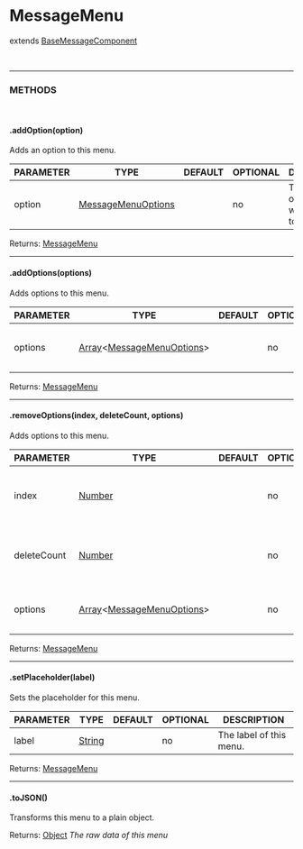 # MessageMenu
extends [BaseMessageComponent]()

<br>
<hr>

### METHODS

<br>

#### .addOption(option)
Adds an option to this menu.

| PARAMETER      | TYPE                                                                                      | DEFAULT | OPTIONAL  | DESCRIPTION                                        |
| -------------- | ----------------------------------------------------------------------------------------- | ------- | --------- | -------------------------------------------------- |
| option         | [MessageMenuOptions](/d/typedef/messagemenuoptions)      |         | no        | The new option that will be added to this menu.                         |

Returns: [MessageMenu](#messagemenu)

<hr>


#### .addOptions(options)
Adds options to this menu.

| PARAMETER      | TYPE                                                                                      | DEFAULT | OPTIONAL  | DESCRIPTION                                        |
| -------------- | ----------------------------------------------------------------------------------------- | ------- | --------- | -------------------------------------------------- |
| options         | [Array](https://developer.mozilla.org/en-US/docs/Web/JavaScript/Reference/Global_Objects/Array)<[MessageMenuOptions](/d/typedef/messagemenuoptions)>      |         | no        | New options that will be added to this menu.                         |

Returns: [MessageMenu](#messagemenu)

<hr>


#### .removeOptions(index, deleteCount, options)
Adds options to this menu.

| PARAMETER      | TYPE                                                                                      | DEFAULT | OPTIONAL  | DESCRIPTION                                        |
| -------------- | ----------------------------------------------------------------------------------------- | ------- | --------- | -------------------------------------------------- |
| index         | [Number](https://developer.mozilla.org/en-US/docs/Web/JavaScript/Reference/Global_Objects/Number)      |         | no        | The index of the options that will be removed from this menu.                         |
| deleteCount         | [Number](https://developer.mozilla.org/en-US/docs/Web/JavaScript/Reference/Global_Objects/Number)      |         | no        |           The count of the options that will be removed from this menu.              |
| options         | [Array](https://developer.mozilla.org/en-US/docs/Web/JavaScript/Reference/Global_Objects/Array)<[MessageMenuOptions](/d/typedef/messagemenuoptions)>      |         | no        |  Options that will be removed from this menu.                         |

Returns: [MessageMenu](#messagemenu)

<hr>


#### .setPlaceholder(label)
Sets the placeholder for this menu.

| PARAMETER      | TYPE                                                                                      | DEFAULT | OPTIONAL  | DESCRIPTION                                        |
| -------------- | ----------------------------------------------------------------------------------------- | ------- | --------- | -------------------------------------------------- |
| label         | [String](https://developer.mozilla.org/en-US/docs/Web/JavaScript/Reference/Global_Objects/String)      |         | no        | The label of this menu.                         |

Returns: [MessageMenu](#messagemenu)

<hr>


#### .toJSON()
Transforms this menu to a plain object.

Returns: [Object](https://developer.mozilla.org/en-US/docs/Web/JavaScript/Reference/Global_Objects/Object)
*The raw data of this menu*